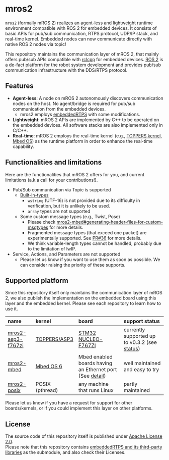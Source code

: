 # mros2

`mros2` (formally mROS 2) realizes an agent-less and lightweight runtime environment compatible with ROS 2 for embedded devices.
It consists of basic APIs for pub/sub communication, RTPS protocol, UDP/IP stack, and real-time kernel.
Embedded nodes can now communicate directly with native ROS 2 nodes via topic!

This repository maintains the communication layer of mROS 2, that mainly offers pub/sub APIs compatible with [rclcpp](https://docs.ros2.org/dashing/api/rclcpp/index.html) for embedded devices. 
[ROS 2](https://docs.ros.org/en/dashing/) is a de-fact platform for the robot system development and provides pub/sub communication infrastructure with the DDS/RTPS protocol.

## Features

- **Agent-less**: A node on mROS 2 autonomously discovers communication nodes on the host. No agent/bridge is required for pub/sub communication from the embedded devices.
  - mros2 employs [embeddedRTPS](https://github.com/mROS-base/embeddedRTPS) with some modifications. 
- **Lightweight**: mROS 2 APIs are implemented by C++ to be operated on the embedded devices. All software stacks are also implemented only in C/C++.
- **Real-time**: mROS 2 employs the real-time kernel (e.g., [TOPPERS kernel](https://www.toppers.jp/en/project.html), [Mbed OS](https://os.mbed.com/mbed-os/)) as the runtime platform in order to enhance the real-time capability.

## Functionalities and limitations

Here are the functionalities that mROS 2 offers for you, and current limitations (a.k.a call for your contributions!).

- Pub/Sub communication via Topic is supported
  - [Built-in-types](https://docs.ros.org/en/foxy/Concepts/About-ROS-Interfaces.html#field-types)
    - `wstring` (UTF-16) is not provided due to its difficulty in verification, but it is unlikely to be used.
    - `array` types are not supported
  - Some custom message types (e.g., Twist, Pose)
    - Please check [mros2-mbed#generating-header-files-for-custom-msgtypes](https://github.com/mROS-base/mros2-mbed#generating-header-files-for-custom-msgtypes) for more details.
    - Fragmented message types (that exceed one packet) are experimentally supported. See [PR#36](https://github.com/mROS-base/mros2/pull/36) for more details.
    - We think variable-length types cannot be handled, probably due to the limitation of lwIP.
- Service, Actions, and Parameters are not supported
  - Please let us know if you want to use them as soon as possible. We can consider raising the priority of these supports.

## Supported platform

Since this repository itself only maintains the communication layer of mROS 2, we also publish the implementation on the embedded board using this layer and the embedded kernel.
Please see each repository to learn how to use it.


| name | kernel | board | support status |
|:---|:---|:---|:---|
| [mros2-asp3-f767zi](https://github.com/mROS-base/mros2-asp3-f767zi) | [TOPPERS/ASP3](https://www.toppers.jp/en/project.html) | [STM32 NUCLEO-F767ZI](https://www.st.com/en/evaluation-tools/nucleo-f767zi.html) | currently supported up to v0.3.2 (see [status](https://github.com/mROS-base/mros2-asp3-f767zi/issues/74)) |
| [mros2-mbed](https://github.com/mROS-base/mros2-mbed) | [Mbed OS 6](https://github.com/ARMmbed/mbed-os) | Mbed enabled boards having an Ethernet port (See [detail](https://github.com/mROS-base/mros2-mbed#supported-environment)) | well maintained and easy to try |
| [mros2-posix](https://github.com/mROS-base/mros2-posix) | POSIX (pthread) | any machine that runs Linux | partly maintained |

Please let us know if you have a request for support for other boards/kernels, or if you could implement this layer on other platforms.

## License

The source code of this repository itself is published under [Apache License 2.0](https://github.com/mROS-base/mros2/blob/main/LICENSE).  
Please note that this repository contains [embeddedRTPS and its third-party libraries](https://github.com/mROS-base/embeddedRTPS#third-party-libraries) as the submodule, and also check their Licenses.
